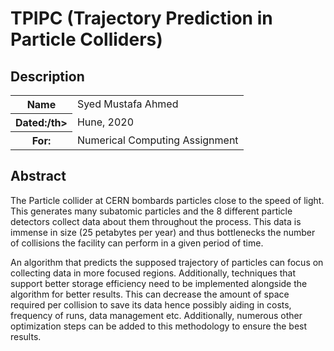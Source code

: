 # TPIPC (Trajectory Prediction in Particle Colliders)
## Description
<table>
  <tr>
    <th>Name</th>
    <td>Syed Mustafa Ahmed</td>
  </tr>
  <tr>
    <th>Dated:/th>
    <td>Hune, 2020</td>
  </tr>
  <tr>
    <th>For:</th>
    <td>Numerical Computing Assignment</td>
  </tr>
</table>

## Abstract
The Particle collider at CERN bombards particles close to the speed of light. This generates many subatomic particles and the 8 different particle detectors collect data about them throughout the process. This data is immense in size (25 petabytes per year) and thus bottlenecks the number of collisions the facility can perform in a given period of time.

An algorithm that predicts the supposed trajectory of particles can focus on collecting data in more focused regions. Additionally, techniques that support better storage efficiency need to be implemented alongside the algorithm for better results. This can decrease the amount of space required per collision to save its data hence possibly aiding in costs, frequency of runs, data management etc. Additionally, numerous other optimization steps can be added to this methodology to ensure the best results.
